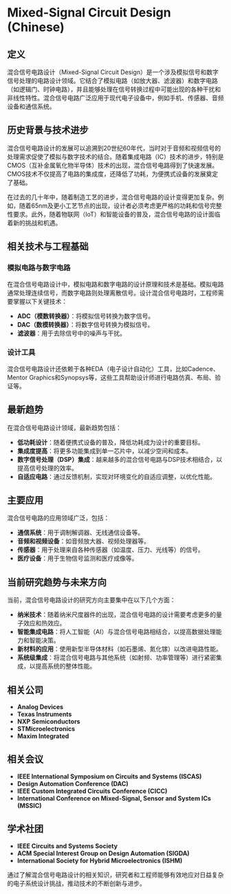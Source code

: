 # Mixed-Signal Circuit Design (Chinese)

## 定义

混合信号电路设计（Mixed-Signal Circuit Design）是一个涉及模拟信号和数字信号处理的电路设计领域。它结合了模拟电路（如放大器、滤波器）和数字电路（如逻辑门、时钟电路），并且能够处理在信号转换过程中可能出现的各种干扰和非线性特性。混合信号电路广泛应用于现代电子设备中，例如手机、传感器、音频设备和通信系统。

## 历史背景与技术进步

混合信号电路设计的发展可以追溯到20世纪60年代，当时对于音频和视频信号的处理需求促使了模拟与数字技术的结合。随着集成电路（IC）技术的进步，特别是CMOS（互补金属氧化物半导体）技术的出现，混合信号电路得到了快速发展。CMOS技术不仅提高了电路的集成度，还降低了功耗，为便携式设备的发展奠定了基础。

在过去的几十年中，随着制造工艺的进步，混合信号电路的设计变得更加复杂。例如，随着65nm及更小工艺节点的出现，设计者必须考虑更严格的功耗和信号完整性要求。此外，随着物联网（IoT）和智能设备的普及，混合信号电路的设计面临着新的挑战和机遇。

## 相关技术与工程基础

### 模拟电路与数字电路

在混合信号电路设计中，模拟电路和数字电路的设计原理和技术是基础。模拟电路通常处理连续信号，而数字电路则处理离散信号。设计混合信号电路时，工程师需要掌握以下关键技术：

- **ADC（模数转换器）**：将模拟信号转换为数字信号。
- **DAC（数模转换器）**：将数字信号转换为模拟信号。
- **滤波器**：用于去除信号中的噪声与干扰。

### 设计工具

混合信号电路设计还依赖于各种EDA（电子设计自动化）工具，比如Cadence、Mentor Graphics和Synopsys等，这些工具帮助设计师进行电路仿真、布局、验证等。

## 最新趋势

在混合信号电路设计领域，最新趋势包括：

- **低功耗设计**：随着便携式设备的普及，降低功耗成为设计的重要目标。
- **集成度提高**：将更多功能集成到单一芯片中，以减少空间和成本。
- **数字信号处理（DSP）集成**：越来越多的混合信号电路与DSP技术相结合，以提高信号处理的效率。
- **自适应电路**：通过反馈机制，实现对环境变化的自适应调整，以优化性能。

## 主要应用

混合信号电路的应用领域广泛，包括：

- **通信系统**：用于调制解调器、无线通信设备等。
- **音频和视频设备**：如音频放大器、视频处理器等。
- **传感器**：用于处理来自各种传感器（如温度、压力、光线等）的信号。
- **医疗设备**：用于生物信号监测和医疗成像等。

## 当前研究趋势与未来方向

当前，混合信号电路设计的研究方向主要集中在以下几个方面：

- **纳米技术**：随着纳米尺度器件的出现，混合信号电路的设计需要考虑更多的量子效应和热效应。
- **智能集成电路**：将人工智能（AI）与混合信号电路相结合，以提高数据处理能力和智能决策。
- **新材料的应用**：使用新型半导体材料（如石墨烯、氮化镓）以改进电路性能。
- **系统级集成**：将混合信号电路与其他系统（如射频、功率管理等）进行紧密集成，以提高系统的整体性能。

## 相关公司

- **Analog Devices**
- **Texas Instruments**
- **NXP Semiconductors**
- **STMicroelectronics**
- **Maxim Integrated**

## 相关会议

- **IEEE International Symposium on Circuits and Systems (ISCAS)**
- **Design Automation Conference (DAC)**
- **IEEE Custom Integrated Circuits Conference (CICC)**
- **International Conference on Mixed-Signal, Sensor and System ICs (MSSIC)**

## 学术社团

- **IEEE Circuits and Systems Society**
- **ACM Special Interest Group on Design Automation (SIGDA)**
- **International Society for Hybrid Microelectronics (ISHM)**

通过了解混合信号电路设计的相关知识，研究者和工程师能够有效地应对日益复杂的电子系统设计挑战，推动技术的不断创新与进步。